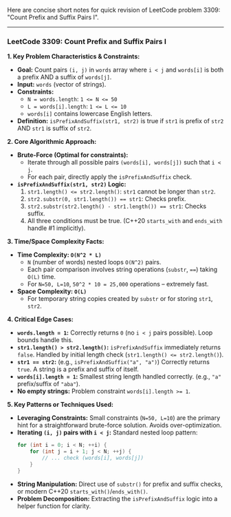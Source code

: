 Here are concise short notes for quick revision of LeetCode problem 3309: "Count Prefix and Suffix Pairs I".

---

### LeetCode 3309: Count Prefix and Suffix Pairs I

**1. Key Problem Characteristics & Constraints:**
*   **Goal:** Count pairs `(i, j)` in `words` array where `i < j` and `words[i]` is both a prefix AND a suffix of `words[j]`.
*   **Input:** `words` (vector of strings).
*   **Constraints:**
    *   `N = words.length`: `1 <= N <= 50`
    *   `L = words[i].length`: `1 <= L <= 10`
    *   `words[i]` contains lowercase English letters.
*   **Definition:** `isPrefixAndSuffix(str1, str2)` is true if `str1` is prefix of `str2` AND `str1` is suffix of `str2`.

**2. Core Algorithmic Approach:**
*   **Brute-Force (Optimal for constraints):**
    *   Iterate through all possible pairs `(words[i], words[j])` such that `i < j`.
    *   For each pair, directly apply the `isPrefixAndSuffix` check.
*   **`isPrefixAndSuffix(str1, str2)` Logic:**
    1.  `str1.length() <= str2.length()`: `str1` cannot be longer than `str2`.
    2.  `str2.substr(0, str1.length()) == str1`: Checks prefix.
    3.  `str2.substr(str2.length() - str1.length()) == str1`: Checks suffix.
    4.  All three conditions must be true. (C++20 `starts_with` and `ends_with` handle #1 implicitly).

**3. Time/Space Complexity Facts:**
*   **Time Complexity: `O(N^2 * L)`**
    *   `N` (number of words) nested loops `O(N^2)` pairs.
    *   Each pair comparison involves string operations (`substr`, `==`) taking `O(L)` time.
    *   For `N=50, L=10`, `50^2 * 10 = 25,000` operations – extremely fast.
*   **Space Complexity: `O(L)`**
    *   For temporary string copies created by `substr` or for storing `str1`, `str2`.

**4. Critical Edge Cases:**
*   **`words.length = 1`:** Correctly returns `0` (no `i < j` pairs possible). Loop bounds handle this.
*   **`str1.length() > str2.length()`:** `isPrefixAndSuffix` immediately returns `false`. Handled by initial length check (`str1.length() <= str2.length()`).
*   **`str1 == str2`:** (e.g., `isPrefixAndSuffix("a", "a")`) Correctly returns `true`. A string is a prefix and suffix of itself.
*   **`words[i].length = 1`:** Smallest string length handled correctly. (e.g., `"a"` prefix/suffix of `"aba"`).
*   **No empty strings:** Problem constraint `words[i].length >= 1`.

**5. Key Patterns or Techniques Used:**
*   **Leveraging Constraints:** Small constraints (`N=50, L=10`) are the primary hint for a straightforward brute-force solution. Avoids over-optimization.
*   **Iterating `(i, j)` pairs with `i < j`:** Standard nested loop pattern:
    ```cpp
    for (int i = 0; i < N; ++i) {
        for (int j = i + 1; j < N; ++j) {
            // ... check (words[i], words[j])
        }
    }
    ```
*   **String Manipulation:** Direct use of `substr()` for prefix and suffix checks, or modern C++20 `starts_with()`/`ends_with()`.
*   **Problem Decomposition:** Extracting the `isPrefixAndSuffix` logic into a helper function for clarity.